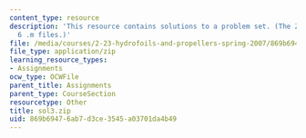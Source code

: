 ```yaml
---
content_type: resource
description: 'This resource contains solutions to a problem set. (The ZIP file contains:
  6 .m files.)'
file: /media/courses/2-23-hydrofoils-and-propellers-spring-2007/869b69476ab7d3ce3545a03701da4b49_sol3.zip
file_type: application/zip
learning_resource_types:
- Assignments
ocw_type: OCWFile
parent_title: Assignments
parent_type: CourseSection
resourcetype: Other
title: sol3.zip
uid: 869b6947-6ab7-d3ce-3545-a03701da4b49
---
```

